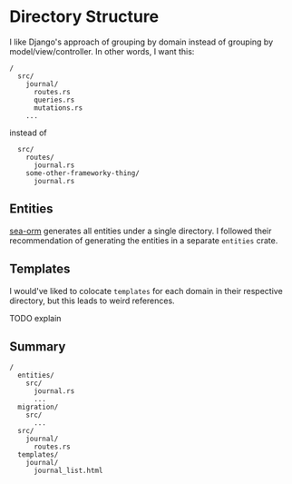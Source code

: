 # Directory Structure

I like Django's approach of grouping by domain instead of grouping by model/view/controller.
In other words, I want this:

```
/
  src/
    journal/
      routes.rs
      queries.rs
      mutations.rs
    ...
```

instead of

```
  src/
    routes/
      journal.rs
    some-other-frameworky-thing/
      journal.rs
```

## Entities

[sea-orm](https://www.sea-ql.org/SeaORM/docs/migration/setting-up-migration/#workspace-structure)
generates all entities under a single directory.
I followed their recommendation of generating the entities in a separate `entities` crate.

## Templates

I would've liked to colocate `templates` for each domain in their respective directory,
but this leads to weird references.

TODO explain

## Summary

```
/
  entities/
    src/
      journal.rs
      ...
  migration/
    src/
      ...
  src/
    journal/
      routes.rs
  templates/
    journal/
      journal_list.html
```

